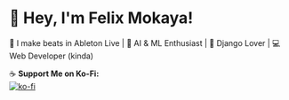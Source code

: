 # 👋 Hey, I'm Felix Mokaya!  
🎵 I make beats in Ableton Live | 🤖 AI & ML Enthusiast | 🐍 Django Lover | 💻 Web Developer (kinda)  

☕ **Support Me on Ko-Fi:**  
[![ko-fi](https://ko-fi.com/img/githubbutton_sm.svg)](https://ko-fi.com/felixmokayabeatz)
